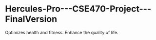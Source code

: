 # Hercules-Pro---CSE470-Project---FinalVersion
Optimizes health and fitness. Enhance the quality of life.
